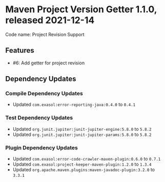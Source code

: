 # Maven Project Version Getter 1.1.0, released 2021-12-14

Code name: Project Revision Support

## Features

* #6: Add getter for project revision

## Dependency Updates

### Compile Dependency Updates

* Updated `com.exasol:error-reporting-java:0.4.0` to `0.4.1`

### Test Dependency Updates

* Updated `org.junit.jupiter:junit-jupiter-engine:5.8.0` to `5.8.2`
* Updated `org.junit.jupiter:junit-jupiter-params:5.8.0` to `5.8.2`

### Plugin Dependency Updates

* Updated `com.exasol:error-code-crawler-maven-plugin:0.6.0` to `0.7.1`
* Updated `com.exasol:project-keeper-maven-plugin:1.2.0` to `1.3.4`
* Updated `org.apache.maven.plugins:maven-javadoc-plugin:3.2.0` to `3.3.1`

